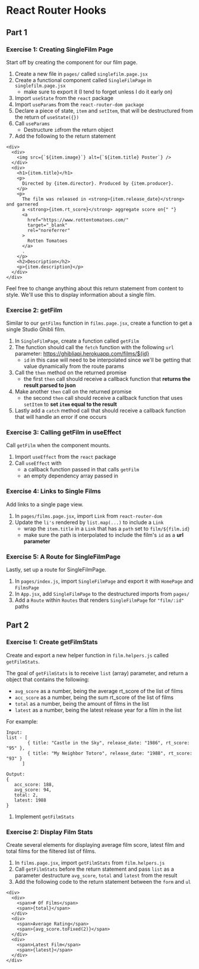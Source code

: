 # React Router Hooks

## Part 1

### Exercise 1: Creating SingleFilm Page
Start off by creating the component for our film page.

1. Create a new file in `pages/` called `singlefilm.page.jsx`
1. Create a functional component called `SingleFilmPage` in `singlefilm.page.jsx`
    * make sure to export it (I tend to forget unless I do it early on)
1. Import `useState` from the `react` package
1. Import `useParams` from the `react-router-dom package`
1. Declare a piece of state, `item` and `setItem`, that will be destructured from the return of `useState({})`
1. Call `useParams`
    * Destructure `id`from the return object
1. Add the following to the return statement

```
<div>
  <div>
    <img src={`${item.image}`} alt={`${item.title} Poster`} />
  </div>
  <div>
    <h1>{item.title}</h1>
    <p>
      Directed by {item.director}. Produced by {item.producer}.
    </p>
    <p>
      The film was released in <strong>{item.release_date}</strong> and garnered
      a <strong>{item.rt_score}</strong> aggregate score on{" "}
      <a
        href="https://www.rottentomatoes.com/"
        target="_blank"
        rel="noreferrer"
      >
        Rotten Tomatoes
      </a>
      .
    </p>
    <h2>Description</h2>
    <p>{item.description}</p>
  </div>
</div>
```

Feel free to change anything about this return statement from content to style. We'll use this to display information about a single film.

### Exercise 2: getFilm

Similar to our `getFilms` function in `films.page.jsx`, create a function to get a single Studio Ghibli film.

1. In `SingleFilmPage`, create a function called `getFilm`
1. The function should call the `fetch` function with the following `url` parameter: https://ghibliapi.herokuapp.com/films/${id}
    * `id` in this case will need to be interpolated since we'll be getting that value dynamically from the route params
1. Call the `then` method on the returned promise
   * the first `then` call should receive a callback function that **returns the result parsed to json**
1. Make another `then` call on the returned promise
    * the second `then` call should receive a callback function that uses `setItem` to **set `item` equal to the result**
1. Lastly add a `catch` method call that should receive a callback function that will handle an error if one occurs

### Exercise 3: Calling getFilm in useEffect

Call `getFilm` when the component mounts.

1. Import `useEffect` from the `react` package
1. Call `useEffect` with
    * a callback function passed in that calls `getFilm`
    * an empty dependency array passed in

### Exercise 4: Links to Single Films

Add links to a single page view.

1. In `pages/films.page.jsx`, import `Link` from `react-router-dom`
1. Update the `li's` rendered by `list.map(...)` to include a `Link`
    * wrap the `item.title` in a `Link` that has a `path` set to `film/${film.id}`
    * make sure the path is interpolated to include the film's `id` as a **url parameter**

### Exercise 5: A Route for SingleFilmPage

Lastly, set up a route for SingleFilmPage.

1. In `pages/index.js`, import `SingleFilmPage` and export it with `HomePage` and `FilmsPage`
1. In `App.jsx`, add `SingleFilmPage` to the destructured imports from `pages/`
1. Add a `Route` within `Routes` that renders `SingleFilmPage` for `"film/:id"` paths

## Part 2

### Exercise 1: Create getFilmStats

Create and export a new helper function in `film.helpers.js` called `getFilmStats`.

The goal of `getFilmStats` is to receive `list` (array) parameter, and return a object that contains the following:

  * `avg_score` as a number, being the average rt_score of the list of films
  * `acc_score` as a number, being the sum rt_score of the list of films
  * `total` as a number, being the amount of films in the list
  * `latest` as a number, being the latest release year for a film in the list

For example:

```
Input:
list - [
        { title: "Castle in the Sky", release_date: "1986", rt_score: "95" },
        { title: "My Neighbor Totoro", release_date: "1988", rt_score: "93" }
      ]

Output:
{
   acc_score: 188,
   avg_score: 94,
   total: 2,
   latest: 1988
}
```

1. Implement `getFilmStats`

### Exercise 2: Display Film Stats

Create several elements for displaying average film score, latest film and total films for the filtered list of films.

1. In `films.page.jsx`, import `getFilmStats` from `film.helpers.js`
1. Call `getFilmStats` before the return statement and pass `list` as a parameter
destructure `avg_score`, `total` and `latest` from the result
1. Add the following code to the return statement between the `form` and `ul`

```
<div>
  <div>
    <span># Of Films</span>
    <span>{total}</span>
  </div>
  <div>
    <span>Average Rating</span>
    <span>{avg_score.toFixed(2)}</span>
  </div>
  <div>
    <span>Latest Film</span>
    <span>{latest}</span>
  </div>
</div>
```